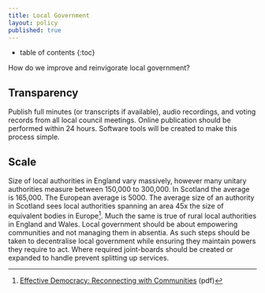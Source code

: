 ```yaml
---
title: Local Government
layout: policy
published: true
---
```

* table of contents 
{:toc}

How do we improve and reinvigorate local government?

## Transparency

Publish full minutes (or transcripts if available), audio recordings, and voting records from all local council meetings. Online publication should be performed within 24 hours. Software tools will be created to make this process simple.

## Scale

Size of local authorities in England vary massively, however many unitary authorities measure between 150,000 to 300,000. In Scotland the average is 165,000. The European average is 5000. The average size of an authority in Scotland sees local authorities spanning an area 45x the size of equivalent bodies in Europe[^1]. Much the same is true of rural local authorities in England and Wales. Local government should be about empowering communities and not managing them in absentia. As such steps should be taken to decentralise local government while ensuring they maintain powers they require to act. Where required joint-boards should be created or expanded to handle prevent splitting up services. 

[^1]: [Effective Democracy: Reconnecting with Communities](http://www.localdemocracy.info/wp-content/uploads/2014/08/Final-Report-August-2014.pdf) (pdf)
